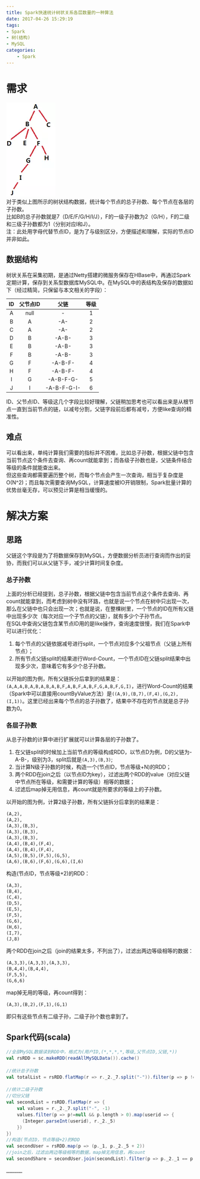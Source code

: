 ```yaml
---
title: Spark快速统计树状关系各层数量的一种算法
date: 2017-04-26 15:29:19
tags:
- Spark
- 树(结构)
- MySQL
categories:
    - Spark
---
```


# 需求
![](1.png)  
对于类似上图所示的树状结构数据，统计每个节点的总子孙数、每个节点在各层的子孙数。  
比如B的总子孙数就是7（D/E/F/G/H/I/J），F的一级子孙数为2（G/H），F的二级和三级子孙数都为1（分别对应I和J）。  
注：此处用字母代替节点ID，是为了与级别区分，方便描述和理解，实际的节点ID并非如此。  

## 数据结构
树状关系在采集初期，是通过Netty搭建的微服务保存在HBase中，再通过Spark定期计算，保存到关系型数据库MySQL中。在MySQL中的表结构及保存的数据如下（经过精简，只保留与本文相关的字段）：  

| ID | 父节点ID | 父链 | 等级 |  
|:------:|:------:|:------:|:------:|  
| A | null | - | 1 |
| B | A | -A- | 2 |  
| C | A | -A- | 2 |  
| D | B | -A-B- | 3 |  
| E | B | -A-B- | 3 |  
| F | B | -A-B- | 3 |  
| G | F | -A-B-F- | 4 |  
| H | F | -A-B-F- | 4 |  
| I | G | -A-B-F-G- | 5 |  
| J | I | -A-B-F-G-I- | 6 |  

ID、父节点ID、等级这几个字段比较好理解，父链稍加思考也可以看出来是从根节点一直到当前节点的链，以减号分割，父链字段前后都有减号，方便like查询的精准性。

## 难点
可以看出来，单纯计算我们需要的指标并不困难，比如总子孙数，根据父链中包含当前节点这个条件去查询、再count就能拿到；而各级子孙数也是，父链条件结合等级的条件就能查出来。  
但这些查询都需要遍历整个树，而每个节点会产生一次查询，相当于复杂度是O(N^2)；而且每次需要查询MySQL，计算速度被IO开销限制，Spark批量计算的优势丝毫无存，可以预见计算是相当缓慢的。

# 解决方案
## 思路
父链这个字段是为了将数据保存到MySQL，方便数据分析员进行查询而作出的妥协，而我们可以从父链下手，减少计算时间复杂度。
### 总子孙数
上面的分析已经提到，总子孙数，根据父链中包含当前节点这个条件去查询、再count就能拿到，而考虑到树中没有环路，也就是说一个节点在树中只出现一次，那么在父链中也只会出现一次；也就是说，在整棵树里，一个节点的ID在所有父链中出现多少次（每次对应一个子节点的父链），就有多少个子孙节点。  
在SQL中查询父链包含某节点ID用的是like操作，查询速度很慢，我们在Spark中可以进行优化：
1. 每个节点的父链依据减号进行split，一个节点对应多个父祖节点（父链上所有节点）；
2. 所有节点父链split的结果进行Word-Count，一个节点ID在父链split结果中出现多少次，意味着它有多少个总子孙数。

以开始的图为例，所有父链拆分后拿到的结果是：`(A,A,A,B,A,B,A,B,A,B,F,A,B,F,A,B,F,G,A,B,F,G,I)`，进行Word-Count的结果（Spark中可以直接用countByValue方法）是`((A,9),(B,7),(F,4),(G,2),(I,1))`。这里已经出来每个节点的总子孙数了，结果中不存在的节点就是总子孙数为0。

### 各层子孙数
从总子孙数的计算中进行扩展就可以计算各层的子孙数了。  
1. 在父链split的时候加上当前节点的等级构成RDD，以节点D为例，D的父链为-A-B-，级别为3，split后就是`(A,3),(B,3)`;
2. 当计算N级子孙数的时候，构造一个(节点ID，节点等级+N)的RDD；
3. 两个RDD在join之后（以节点ID为key），过滤出两个RDD的value（对应父链中节点所在等级，和需要计算的等级）相等的数据；
4. 过滤后map掉无用信息，再count就是所要求的等级上的子孙数。

以开始的图为例，计算2级子孙数，所有父链拆分后拿到的结果是：  
```
(A,2),
(A,2),
(A,3),(B,3),
(A,3),(B,3),
(A,3),(B,3),
(A,4),(B,4),(F,4),
(A,4),(B,4),(F,4),
(A,5),(B,5),(F,5),(G,5),
(A,6),(B,6),(F,6),(G,6),(I,6)
```
构造(节点ID，节点等级+2)的RDD：
```
(A,3),
(B,4),
(C,4),
(D,5),
(E,5),
(F,5),
(G,6),
(H,6),
(I,7),
(J,8)
```
两个RDD在join之后（join的结果太多，不列出了），过滤出两边等级相等的数据：
```
(A,3,3),(A,3,3),(A,3,3),
(B,4,4),(B,4,4),
(F,5,5),
(G,6,6)
```
map掉无用的等级，再count得到：
```
(A,3),(B,2),(F,1),(G,1)
```
即只有这些节点有二级子孙，二级子孙个数也拿到了。

## Spark代码(scala)

```scala
//全部MySQL数据读到RDD中，格式为(用户ID,(*,*,*,*,等级,父节点ID,父链,*))
val rsRDD = sc.makeRDD(readAllMySQLData()).cache()

//统计总子孙数
val totalList = rsRDD.flatMap(r => r._2._7.split("-")).filter(p => p != null && p != "").countByValue()

//统计二级子孙数
//切分父链
val secondList = rsRDD.flatMap(r => {
    val values = r._2._7.split("-", -1)
    values.filter(p => p!=null && p.length > 0).map(userid => {
      (Integer.parseInt(userid), r._2._5)
    })
})
//构造(节点ID，节点等级+2)的RDD
val secondUser = rsRDD.map(p => (p._1, p._2._5 + 2))
//join之后，过滤出两边等级相等的数据，map掉无用信息，再count
val secondShare = secondUser.join(secondList).filter(p => p._2._1 == p._2._2).map(_._1).countByValue()

………………
```
